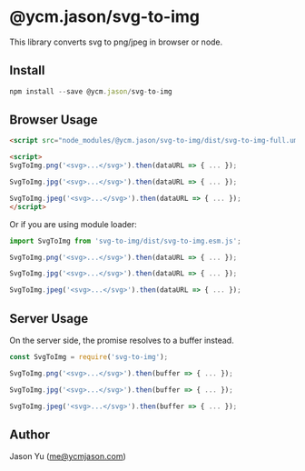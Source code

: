 # @ycm.jason/svg-to-img

This library converts svg to png/jpeg in browser or node.

## Install

```js
npm install --save @ycm.jason/svg-to-img
```

## Browser Usage

```html
<script src="node_modules/@ycm.jason/svg-to-img/dist/svg-to-img-full.umd.js"></script>

<script>
SvgToImg.png('<svg>...</svg>').then(dataURL => { ... });

SvgToImg.jpg('<svg>...</svg>').then(dataURL => { ... });

SvgToImg.jpeg('<svg>...</svg>').then(dataURL => { ... });
</script>
```

Or if you are using module loader:

```js
import SvgToImg from 'svg-to-img/dist/svg-to-img.esm.js';

SvgToImg.png('<svg>...</svg>').then(dataURL => { ... });

SvgToImg.jpg('<svg>...</svg>').then(dataURL => { ... });

SvgToImg.jpeg('<svg>...</svg>').then(dataURL => { ... });
```

## Server Usage

On the server side, the promise resolves to a buffer instead.

```js
const SvgToImg = require('svg-to-img');

SvgToImg.png('<svg>...</svg>').then(buffer => { ... });

SvgToImg.jpg('<svg>...</svg>').then(buffer => { ... });

SvgToImg.jpeg('<svg>...</svg>').then(buffer => { ... });
```


## Author
Jason Yu (me@ycmjason.com)

